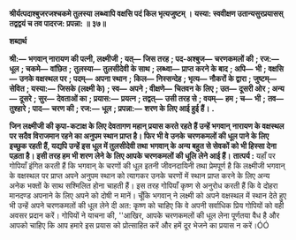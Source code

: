 **श्रीर्यत्पदाश्बुजरजश्चकमे तुलस्या** **लब्ध्वापि वक्षसि पदं किल भृत्यजुष्टम् ।** **यस्या: स्ववीक्षण उतान्यसुरप्रयासस्** **तद्वद्वयं च तव पादरज: प्रपन्ना: ॥ ३७॥** 

**शब्दार्थ** 

**श्री:—** **भगवान् नारायण की पत्नी, लक्ष्मीजी** **; यत्—** **जिस तरह** **; पद-अश्बुज—** **चरणकमलों की** **; रज:—** **धूल** **; चकमे—** **वांछित** **;** **तुलस्या—** **तुलसीदेवी के साथ** **; लब्ध्वा—** **प्राप्त करने के बाद** **; अपि—** **भी** **; वक्षसि—** **उनके वक्षस्थल पर** **; पदम्—** **अपना स्थान** **;** **किल—** **निस्सन्देह** **; भृत्य—** **नौकरों के द्वारा** **; जुष्टम्—** **सेवित** **; यस्या:—** **जिसके (लक्ष्मी के)** **; स्व—** **अपने** **; वीक्षणे—** **चितवन के** **लिए** **; उत—** **दूसरी ओर** **; अन्य—** **दूसरे** **; सुर—** **देवताओं का** **; प्रयास:—** **प्रयत्न** **; तद्वत्—** **उसी तरह से** **; वयम्—** **हम** **; च—** **भी** **;** **तव—** **तुश्हारे** **; पाद—** **चरण की** **; रज:—** **धूल** **; प्रपन्ना:—** **शरण के लिए आई हुई हैं।** **.** 

**जिन लक्ष्मीजी की कृपा-कटाक्ष के लिए देवतागण महान् प्रयास करते रहते हैं उन्हें भगवान्** **नारायण के वक्षस्थल पर सदैव विराजमान रहने का अनुपम स्थान प्राप्त है। फिर भी वे उनके** **चरणकमलों की धूल पाने के लिए इच्छुक रहती हैं, यद्यपि उन्हें इस धूल में तुलसीदेवी तथा** **भगवान् के अन्य बहुत से सेवकों को भी हिस्सा देना पड़ता है। इसी तरह हम भी शरण लेने के** **लिए आपके चरणकमलों की धूलि लेने आई हैं।** **तात्पर्य :** यहाँ पर गोपियाँ इंगित करती हैं कि भगवान् के चरणों की धूल इतनी जीवनदायिनी तथा प्रेमपूर्ण है कि लक्ष्मीजी भगवान् के वक्षस्थल पर प्राप्त अपने अनुपम स्थान को त्यागकर उनके चरणों में स्थान प्राप्त करने के लिए अन्य अनेक भक्तों के साथ सश्मिलित होना चाहती हैं। इस तरह गोपियाँ कृष्ण से अनुरोध करती हैं कि वे दोहरा मानदण्ड अपनाने के लिए अपने को दोषी न मानें। चूँकि भगवान् ने लक्ष्मी को अपने वक्षस्थल में स्थान देते हुए भी उन्हें अपने चरणकमलों की धूल लेने दी अत: कृष्ण को चाहिए कि वे अपनी सर्वाधिक प्रिय गोपियों को वही अवसर प्रदान करें। गोपियों ने याचना की, ''आखिर, आपके चरणकमलों की धूल लेना पूर्णतया वैध है और आपको चाहिए कि आप हमारे इस प्रयास को प्रोत्साहित करें और हमें दूर भेजने का प्रयास न करें।ÓÓ  